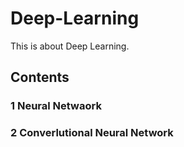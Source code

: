 # Deep-Learning
This is about Deep Learning.
## Contents
### 1 Neural Netwaork
### 2 Converlutional Neural Network
